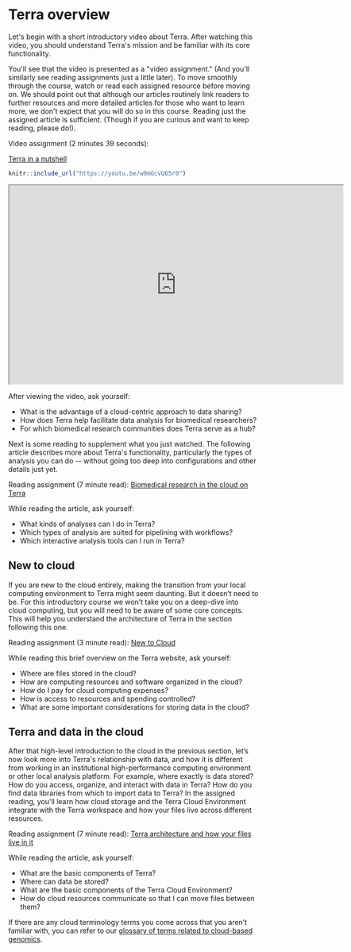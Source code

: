 

# Terra overview

Let's begin with a short introductory video about Terra. After watching this video, you should understand Terra's mission and be familiar with its core functionality.

You'll see that the video is presented as a "video assignment." (And you'll similarly see reading assignments just a little later). To move smoothly through the course, watch or read each assigned resource before moving on. We should point out that although our articles routinely link readers to further resources and more detailed articles for those who want to learn more, we don't expect that you will do so in this course. Reading just the assigned article is sufficient. (Though if you are curious and want to keep reading, please do!).

Video assignment (2 minutes 39 seconds):

[Terra in a nutshell](https://youtu.be/w9mGcvU65r0)


```r
knitr::include_url("https://youtu.be/w9mGcvU65r0")
```

<iframe src="https://youtu.be/w9mGcvU65r0" width="672" height="400px"></iframe>

After viewing the video, ask yourself: 
- What is the advantage of a cloud-centric approach to data sharing?
- How does Terra help facilitate data analysis for biomedical researchers?
- For which biomedical research communities does Terra serve as a hub?

Next is some reading to supplement what you just watched. The following article describes more about Terra's functionality, particularly the types of analysis you can do -- without going too deep into configurations and other details just yet.

Reading assignment (7 minute read): [Biomedical research in the cloud on Terra](https://support.terra.bio/hc/en-us/articles/360022714931)

While reading the article, ask yourself:
- What kinds of analyses can I do in Terra?
- Which types of analysis are suited for pipelining with workflows?
- Which interactive analysis tools can I run in Terra?

## New to cloud

If you are new to the cloud entirely, making the transition from your local computing environment to Terra might seem daunting. But it doesn’t need to be. For this introductory course we won’t take you on a deep-dive into cloud computing, but you will need to be aware of some core concepts. This will help you understand the architecture of Terra in the section following this one. 

Reading assignment (3 minute read): [New to Cloud](https://terra.bio/resources/new-to-cloud/)

While reading this brief overview on the Terra website, ask yourself:
- Where are files stored in the cloud?
- How are computing resources and software organized in the cloud?
- How do I pay for cloud computing expenses?
- How is access to resources and spending controlled?
- What are some important considerations for storing data in the cloud?

## Terra and data in the cloud

After that high-level introduction to the cloud in the previous section, let’s now look more into Terra's relationship with data, and how it is different from working in an institutional high-performance computing environment or other local analysis platform. For example, where exactly is data stored? How do you access, organize, and interact with data in Terra? How do you find data libraries from which to import data to Terra? In the assigned reading, you'll learn how cloud storage and the Terra Cloud Environment integrate with the Terra workspace and how your files live across different resources. 

Reading assignment (7 minute read): [Terra architecture and how your files live in it](https://support.terra.bio/hc/en-us/articles/360058163311)

While reading the article, ask yourself:
- What are the basic components of Terra?
- Where can data be stored?
- What are the basic components of the Terra Cloud Environment?
- How do cloud resources communicate so that I can move files between them?

If there are any cloud terminology terms you come across that you aren’t familiar with, you can refer to our [glossary of terms related to cloud-based genomics](https://support.terra.bio/hc/en-us/articles/4402431295245).
